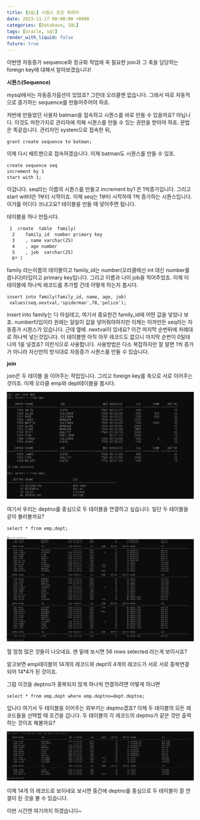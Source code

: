 ```yaml
---
title: [SQL] 시퀀스 조인 외래키
date: 2023-11-17 00:00:00 +0900
categories: [Database, SQL]
tags: [oracle, sql]
render_with_liquid: false
future: true
---
```


이번엔 자동증가 sequence와 정규화 작업에 꼭 필요한 join과 그 축을 담당하는 foreign key에 대해서 알아보겠습니다!

**시퀀스(Sequence)**

mysql에서는 자동증가옵션이 있었죠? 그런데 오라클엔 없습니다. 그래서 따로 자동적으로 증가하는 sequence를 만들어주어야 하죠.

저번에 만들었던 사용자 batman을 접속하고 시퀀스를 바로 만들 수 있을까요? 아닙니다. 이것도 마찬가지로 관리자에 의해 시퀀스를 만들 수 있는 권한을 받아야 하죠. 문법은 똑같습니다. 관리자인 system으로 접속한 뒤,

```
grant create sequence to batman;
```

이제 다시 배트맨으로 접속하겠습니다. 이제 batman도 시퀀스를 만들 수 있죠.

```
create sequence seq
increment by 1
start with 1;
```

이겁니다. seq라는 이름의 시퀀스를 만들고 increment by1 은 1씩증가입니다. 그리고 start with1은 1부터 시작이죠. 이제 seq는 1부터 시작하여 1씩 증가하는 시퀀스입니다. 이거를 어디다 쓰냐고요? 테이블을 만들 때 넣어주면 됩니다.

테이블을 하나 만듭시다.

```
 1  create  table  family(
  2    family_id  number primary key 
  3    , name varchar(25)
  4    , age number 
  5    , job  varchar(25)
  6* )
```

family 라는이름의 테이블이고 family\_id는 number(오라클에선 int 대신 number를 씁니다)타입이고 primary key입니다. 그리고 이름과 나이 job을 적어주었죠. 이제 이 테이블에 하나씩 레코드를 추가할 건데 어떻게 하는지 봅시다.

```
insert into family(family_id, name, age, job)
 values(seq.nextval,'spiderman',78,'police');
```

insert into family는 다 아실테고, 여기서 중요한건 family\_id에 어떤 값을 넣었나 보죠. number타입이라 원래는 일일이 값을 넣어줘야하지만 이제는 아까만든 seq라는 자동증가 시퀀스가 있습니다. 근데 옆에 .nextval이 있네요? 이건 마지막 순번뒤에 차례대로 하나씩 넣는것입니다. 이 테이블엔 아직 아무 레코드도 없으니 마지막 순번이 0일테니까 1을 넣겠죠? 이런식으로 사용합니다. 사용방법은 다소 복잡하지만 잘 알면 1씩 증가가 아니라 자신만의 방식대로 자동증가 시퀀스를 만들 수 있습니다.

**join**

join은 두 테이블 을 이어주는 작업입니다. 그리고 foreign key를 축으로 서로 이어주는 것이죠. 이제 오라클 emp와 dept테이블을 봅시다.

![Desktop View](/assets/img/Database/SQL/Seq-Join-ForeignKey/1.png)

여기서 우리는 deptno를 중심으로 두 테이블을 연결하고 싶습니다. 일단 두 테이블을 같이 불러볼까요?

```
select * from emp,dept;
```

![Desktop View](/assets/img/Database/SQL/Seq-Join-ForeignKey/2.png)

헐 엄청 많은 것들이 나오네요. 맨 밑에 보시면 56 rows selected.라는게 보이시죠?

알고보면 emp테이블의 14개의 레코드와 dept의 4개의 레코드가 서로 서로 중복연결되어 14\*4가 된 것이죠.

그럼 이것을 deptno가 중복되지 않게 하나씩 연결하려면 어떻게 하냐면

```
select * from emp,dept where emp.deptno=dept.deptno;
```

입니다 여기서 두 테이블을 이어주는 외부키는 deptno겠죠? 이제 두 테이블의 모든 레코드들을 선택할 때 조건을 겁니다. 두 테이블의 각 레코드의 deptno가 같은 것만 출력하는 것이죠 해볼까요?

![Desktop View](/assets/img/Database/SQL/Seq-Join-ForeignKey/3.png)

이제 14개 의 레코드로 보이네요 보시면 중간에 deptno를 중심으로 두 테이블이 잘 연결이 된 것을 볼 수 있습니다.

이번 시간엔 여기까지 하겠습니다~